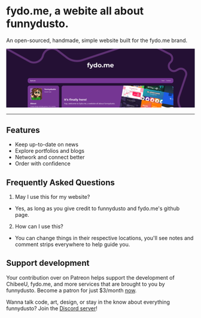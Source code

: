 # fydo.me, a webite all about funnydusto.
An open-sourced, handmade, simple website built for the fydo.me brand.

![Cover banner for fydo.me, with a look of the website and a heading reading 'fydo.me' in a dark purple background with a wavy line in the background.](assets/images/github/fydocover.png)

***

## Features
- Keep up-to-date on news
- Explore portfolios and blogs
- Network and connect better
- Order with confidence

## Frequently Asked Questions
1. May I use this for my website?
 - Yes, as long as you give credit to funnydusto and fydo.me's github page.
2. How can I use this?
 - You can change things in their respective locations, you'll see notes and comment strips everywhere to help guide you.

## Support development
Your contribution over on Patreon helps support the development of ChibeeU, fydo.me, and more services that are brought to you by funnydusto. Become a patron for just $3/month [now](https://patreon.com/funnydusto "Support funnydusto on Patreon").

Wanna talk code, art, design, or stay in the know about everything funnydusto? Join the [Discord server](https://discord.gg/A3wQWfKVyk "Join dustin's lounge")!
